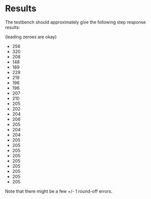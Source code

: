 # Results

The testbench should approximately give the following step response results:

(leading zeroes are okay)
-    256
-    320
-    208
-    148
-    189
-    229
-    219
-    196
-    196
-    207
-    210
-    205
-    202
-    204
-    206
-    205
-    204
-    204
-    205
-    205
-    205
-    205
-    205
-    205
-    205
-    205
-    205

Note that there might be a few +/- 1 round-off errors.
